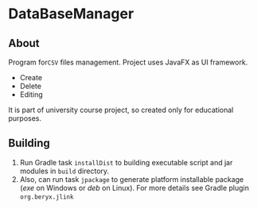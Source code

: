 # DataBaseManager

## About

Program for`CSV` files management. Project uses JavaFX as UI framework.

- Create
- Delete
- Editing

It is part of university course project, so created only for educational purposes.

## Building

1. Run Gradle task `installDist` to building executable script and jar modules in `build` directory.
2. Also, can run task `jpackage` to generate platform installable package (_exe_ on Windows or _deb_ on Linux). For more
   details see Gradle plugin `org.beryx.jlink`
